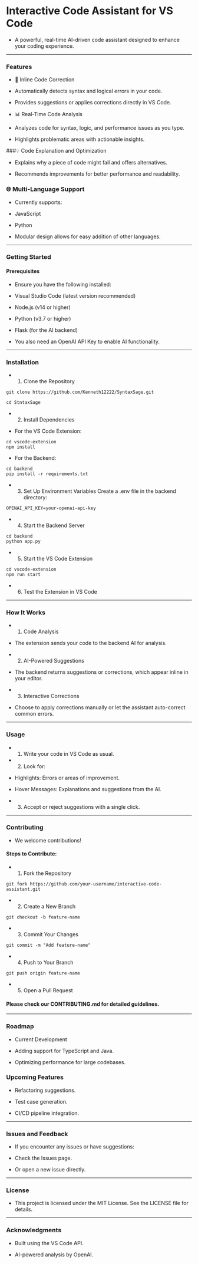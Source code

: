 # Interactive Code Assistant for VS Code

- A powerful, real-time AI-driven code assistant designed to enhance your coding experience.


---

### Features

- 🔧 Inline Code Correction

- Automatically detects syntax and logical errors in your code.

- Provides suggestions or applies corrections directly in VS Code.


- 📊 Real-Time Code Analysis

- Analyzes code for syntax, logic, and performance issues as you type.

- Highlights problematic areas with actionable insights.


###💡 Code Explanation and Optimization

- Explains why a piece of code might fail and offers alternatives.

- Recommends improvements for better performance and readability.


### 🌐 Multi-Language Support

- Currently supports:

- JavaScript

- Python


- Modular design allows for easy addition of other languages.



---

### Getting Started

#### Prerequisites

- Ensure you have the following installed:

- Visual Studio Code (latest version recommended)

- Node.js (v14 or higher)

- Python (v3.7 or higher)

- Flask (for the AI backend)


- You also need an OpenAI API Key to enable AI functionality.


---

### Installation

- 1. Clone the Repository
```
git clone https://github.com/Kenneth12222/SyntaxSage.git

cd StntaxSage
```

- 2. Install Dependencies

- For the VS Code Extension:
```
cd vscode-extension
npm install
```
- For the Backend:
```
cd backend
pip install -r requirements.txt
```


- 3. Set Up Environment Variables
Create a .env file in the backend directory:
```
OPENAI_API_KEY=your-openai-api-key
```

- 4. Start the Backend Server
```
cd backend
python app.py
```

- 5. Start the VS Code Extension
```
cd vscode-extension
npm run start
```

- 6. Test the Extension in VS Code




---

### How It Works

- 1. Code Analysis

- The extension sends your code to the backend AI for analysis.



- 2. AI-Powered Suggestions

- The backend returns suggestions or corrections, which appear inline in your editor.



- 3. Interactive Corrections

- Choose to apply corrections manually or let the assistant auto-correct common errors.





---

### Usage

- 1. Write your code in VS Code as usual.


- 2. Look for:

- Highlights: Errors or areas of improvement.

- Hover Messages: Explanations and suggestions from the AI.



- 3. Accept or reject suggestions with a single click.




---

### Contributing

- We welcome contributions!

#### Steps to Contribute:

- 1. Fork the Repository
```
git fork https://github.com/your-username/interactive-code-assistant.git
```

- 2. Create a New Branch
```
git checkout -b feature-name
```

- 3. Commit Your Changes
```
git commit -m "Add feature-name"
```

- 4. Push to Your Branch
```
git push origin feature-name
```

- 5. Open a Pull Request



#### Please check our CONTRIBUTING.md for detailed guidelines.


---

### Roadmap

- Current Development

- Adding support for TypeScript and Java.

- Optimizing performance for large codebases.


### Upcoming Features

- Refactoring suggestions.

- Test case generation.

- CI/CD pipeline integration.



---

### Issues and Feedback

- If you encounter any issues or have suggestions:

- Check the Issues page.

- Or open a new issue directly.



---

### License

- This project is licensed under the MIT License.
See the LICENSE file for details.


---

### Acknowledgments

- Built using the VS Code API.

- AI-powered analysis by OpenAI.

